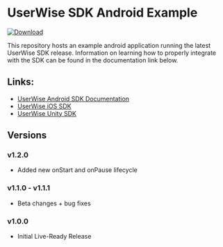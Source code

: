 # UserWise SDK Android Example

[![Download](https://api.bintray.com/packages/theoremreach/maven/io.userwise.userwise_sdk/images/download.svg)](https://bintray.com/theoremreach/maven/io.userwise.userwise_sdk/)

This repository hosts an example android application running the latest UserWise SDK release. Information on learning how to properly integrate with the SDK can be found in the documentation link below.

## Links:
- [UserWise Android SDK Documentation](https://docs.userwise.io/#android-sdk)
- [UserWise iOS SDK](https://github.com/UserWise/userwise_ios_example)
- [UserWise Unity SDK](https://github.com/UserWise/userwise_unity_example)

## Versions
### v1.2.0
- Added new onStart and onPause lifecycle

### v1.1.0 - v1.1.1
- Beta changes + bug fixes

### v1.0.0
- Initial Live-Ready Release

